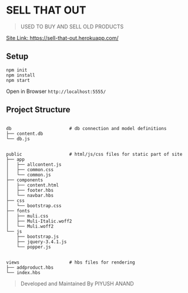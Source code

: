 # SELL THAT OUT 
 > USED TO BUY AND SELL OLD PRODUCTS

  [Site Link: https://sell-that-out.herokuapp.com/
](https://sell-that-out.herokuapp.com/
)



## Setup
```
npm init
npm install 
npm start
```
Open in Browser ```http://localhost:5555/```

## Project Structure
```

db                      # db connection and model definitions
├── content.db
└── db.js


public                  # html/js/css files for static part of site
├── app
│   ├── allcontent.js
│   ├── common.css
│   └── common.js
├── components
│   ├── content.html
│   ├── footer.hbs
│   └── navbar.hbs
├── css
│   └── bootstrap.css
├── fonts
│   ├── muli.css
│   ├── Muli-Italic.woff2
│   └── Muli.woff2
└── js
    ├── bootstrap.js
    ├── jquery-3.4.1.js
    └── popper.js


views                   # hbs files for rendering
├── addproduct.hbs
└── index.hbs

```

> Developed and Maintained 
> By PIYUSH ANAND